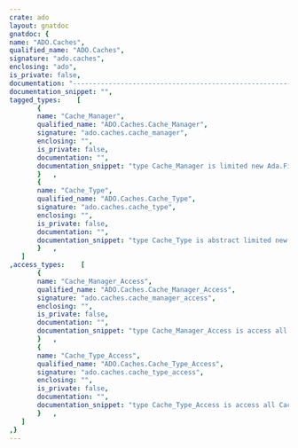 ```yaml
---
crate: ado
layout: gnatdoc
gnatdoc: {
name: "ADO.Caches",
qualified_name: "ADO.Caches",
signature: "ado.caches",
enclosing: "ado",
is_private: false,
documentation: "---------------------------------------------------------------------\n  ado-cache -- Simple cache management\n  Copyright (C) 2017 Stephane Carrez\n  Written by Stephane Carrez (Stephane.Carrez@gmail.com)\n\n  Licensed under the Apache License, Version 2.0 (the \"License\");\n  you may not use this file except in compliance with the License.\n  You may obtain a copy of the License at\n\n      http://www.apache.org/licenses/LICENSE-2.0\n\n  Unless required by applicable law or agreed to in writing, software\n  distributed under the License is distributed on an \"AS IS\" BASIS,\n  WITHOUT WARRANTIES OR CONDITIONS OF ANY KIND, either express or implied.\n  See the License for the specific language governing permissions and\n  limitations under the License.\n---------------------------------------------------------------------",
documentation_snippet: "",
tagged_types:    [
       {
       name: "Cache_Manager",
       qualified_name: "ADO.Caches.Cache_Manager",
       signature: "ado.caches.cache_manager",
       enclosing: "",
       is_private: false,
       documentation: "",
       documentation_snippet: "type Cache_Manager is limited new Ada.Finalization.Limited_Controlled\n  and ADO.Parameters.Expander with private;",
       }   ,
       {
       name: "Cache_Type",
       qualified_name: "ADO.Caches.Cache_Type",
       signature: "ado.caches.cache_type",
       enclosing: "",
       is_private: false,
       documentation: "",
       documentation_snippet: "type Cache_Type is abstract limited new Ada.Finalization.Limited_Controlled with private;",
       }   ,
   ]
,access_types:    [
       {
       name: "Cache_Manager_Access",
       qualified_name: "ADO.Caches.Cache_Manager_Access",
       signature: "ado.caches.cache_manager_access",
       enclosing: "",
       is_private: false,
       documentation: "",
       documentation_snippet: "type Cache_Manager_Access is access all Cache_Manager'Class;",
       }   ,
       {
       name: "Cache_Type_Access",
       qualified_name: "ADO.Caches.Cache_Type_Access",
       signature: "ado.caches.cache_type_access",
       enclosing: "",
       is_private: false,
       documentation: "",
       documentation_snippet: "type Cache_Type_Access is access all Cache_Type'Class;",
       }   ,
   ]
,}
---
```


